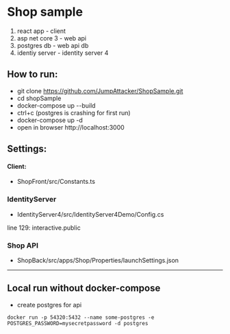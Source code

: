 # Shop sample

1. react app - client
2. asp net core 3 - web api
3. postgres db - web api db
4. identiy server - identity server 4

## How to run:

 - git clone https://github.com/JumpAttacker/ShopSample.git
 - cd shopSample
 - docker-compose up --build
 - ctrl+c (postgres is crashing for first run)
 - docker-compose up -d
 - open in browser http://localhost:3000


## Settings:
#### Client: 
 * ShopFront/src/Constants.ts
 
### IdentityServer
 * IdentityServer4/src/IdentityServer4Demo/Config.cs 
 
line 129: interactive.public
 
### Shop API
 * ShopBack/src/apps/Shop/Properties/launchSettings.json

--- 
## Local run without docker-compose
 - create postgres for api
 
<code>docker run -p 54320:5432 --name some-postgres -e POSTGRES_PASSWORD=mysecretpassword -d postgres </code>